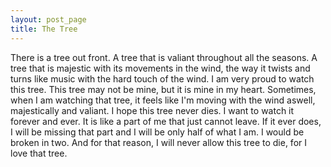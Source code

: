 ```yaml
---
layout: post_page
title: The Tree
---
```


There is a tree out front. A tree that is valiant throughout all the seasons. A tree that is majestic with its movements in the wind, the way it twists and turns like music with the hard touch of the wind. I am very proud to watch this tree. This tree may not be mine, but it is mine in my heart. Sometimes, when I am watching that tree, it feels like I'm moving with the wind aswell, majestically and valiant. I hope this tree never dies. I want to watch it forever and ever. It is like a part of me that just cannot leave. If it ever does, I will be missing that part and I will be only half of what I am. I would be broken in two. And for that reason, I will never allow this tree to die, for I love that tree.